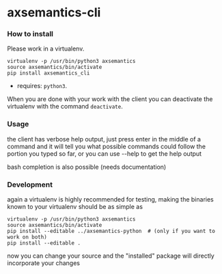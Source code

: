 # axsemantics-cli

### How to install

Please work in a virtualenv.

    virtualenv -p /usr/bin/python3 axsemantics
    source axsemantics/bin/activate
    pip install axsemantics_cli

* requires: `python3`.

When you are done with your work with the client you can deactivate the virtualenv with the command `deactivate`.

### Usage

the client has verbose help output, just press enter in the middle of a command and it will tell you what
possible commands could follow the portion you typed so far, or you can use --help to get the help output

bash completion is also possible (needs documentation)

### Development

again a virtualenv is highly recommended for testing, making the binaries known to your virtualenv should be as simple as

    virtualenv -p /usr/bin/python3 axsemantics
    source axsemantics/bin/activate
    pip install --editable ../axsemantics-python  # (only if you want to work on both)
    pip install --editable .

now you can change your source and the "installed" package will directly incorporate your changes
